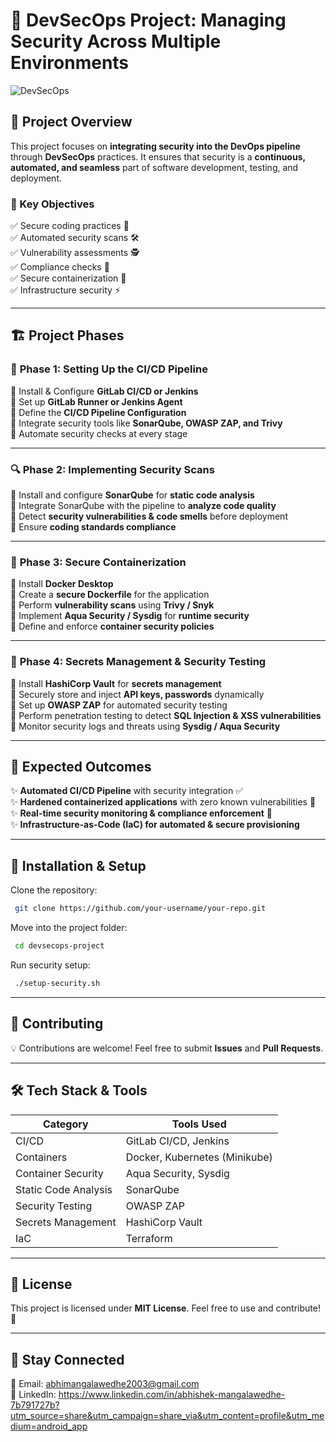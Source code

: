 # 🚀 DevSecOps Project: Managing Security Across Multiple Environments

![DevSecOps](https://img.shields.io/badge/DevSecOps-Security%20Integrated-blue)

## 📌 Project Overview
This project focuses on **integrating security into the DevOps pipeline** through **DevSecOps** practices. It ensures that security is a **continuous, automated, and seamless** part of software development, testing, and deployment. 

### 🎯 Key Objectives
✅ Secure coding practices 🔐  
✅ Automated security scans 🛠️  
✅ Vulnerability assessments 🕵️  
✅ Compliance checks 📜  
✅ Secure containerization 🐳  
✅ Infrastructure security ⚡  

---

## 🏗️ **Project Phases**

### 📂 **Phase 1: Setting Up the CI/CD Pipeline**
🔹 Install & Configure **GitLab CI/CD or Jenkins**  
🔹 Set up **GitLab Runner or Jenkins Agent**  
🔹 Define the **CI/CD Pipeline Configuration**  
🔹 Integrate security tools like **SonarQube, OWASP ZAP, and Trivy**  
🔹 Automate security checks at every stage  

---

### 🔍 **Phase 2: Implementing Security Scans**
🔹 Install and configure **SonarQube** for **static code analysis**  
🔹 Integrate SonarQube with the pipeline to **analyze code quality**  
🔹 Detect **security vulnerabilities & code smells** before deployment  
🔹 Ensure **coding standards compliance**  

---

### 🐳 **Phase 3: Secure Containerization**
🔹 Install **Docker Desktop**  
🔹 Create a **secure Dockerfile** for the application  
🔹 Perform **vulnerability scans** using **Trivy / Snyk**  
🔹 Implement **Aqua Security / Sysdig** for **runtime security**  
🔹 Define and enforce **container security policies**  

---

### 🔐 **Phase 4: Secrets Management & Security Testing**
🔹 Install **HashiCorp Vault** for **secrets management**  
🔹 Securely store and inject **API keys, passwords** dynamically  
🔹 Set up **OWASP ZAP** for automated security testing  
🔹 Perform penetration testing to detect **SQL Injection & XSS vulnerabilities**  
🔹 Monitor security logs and threats using **Sysdig / Aqua Security**  

---

## 🎯 **Expected Outcomes**
✨ **Automated CI/CD Pipeline** with security integration ✅  
✨ **Hardened containerized applications** with zero known vulnerabilities 🚀  
✨ **Real-time security monitoring & compliance enforcement** 🔎  
✨ **Infrastructure-as-Code (IaC) for automated & secure provisioning**  

---

## 📌 **Installation & Setup**
Clone the repository:  
```sh
 git clone https://github.com/your-username/your-repo.git
```

Move into the project folder:
```sh
 cd devsecops-project
```

Run security setup:
```sh
 ./setup-security.sh
```

---

## 📢 **Contributing**
💡 Contributions are welcome! Feel free to submit **Issues** and **Pull Requests**.  

---

## 🛠️ **Tech Stack & Tools**
| Category | Tools Used |
|----------|----------------------|
| CI/CD | GitLab CI/CD, Jenkins |
| Containers | Docker, Kubernetes (Minikube) |
| Container Security | Aqua Security, Sysdig |
| Static Code Analysis | SonarQube |
| Security Testing | OWASP ZAP |
| Secrets Management | HashiCorp Vault |
| IaC | Terraform |

---

## 📜 **License**
This project is licensed under **MIT License**. Feel free to use and contribute! 🚀

---

## 🚀 **Stay Connected**
📧 Email: abhimangalawedhe2003@gmail.com  
🤝 LinkedIn: https://www.linkedin.com/in/abhishek-mangalawedhe-7b791727b?utm_source=share&utm_campaign=share_via&utm_content=profile&utm_medium=android_app

